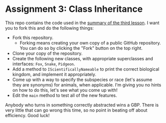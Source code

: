 # Assignment 3: Class Inheritance
This repo contains the code used in the [summary of the third lesson](https://github.com/JavaForRetards/.github/blob/master/summaries/3-methods-and-classes.md). I want you to fork this and do the following things:

- Fork this repository.
	- Forking means creating your own copy of a public GitHub repository. You can do so by clicking the "Fork" button on the top right.
- Clone your copy of the repository.
- Create the following new classes, with appropriate superclasses and interfaces: `Fox`, `Snake`, `Pidgeon`.
- Add a method to `IScientificallyNameable` to print the correct biological kingdom, and implement it appropriately.
- Come up with a way to specify the subspecies or race (let's assume they are synonyms) for animals, when applicable. I'm giving you no hints on how to do this, let's see what you come up with!
- Edit the `main` method to test all of the new features.

Anybody who turns in something correctly abstracted wins a GBP. There is very little that can go wrong this time, so no point in beating off about efficiency. Good luck!